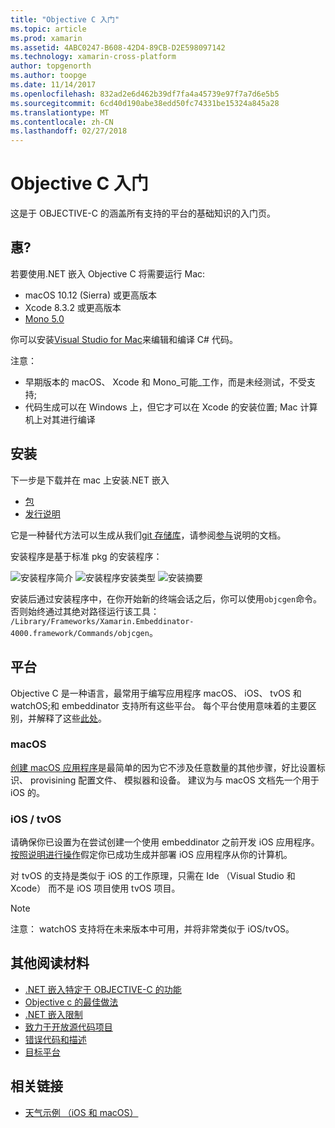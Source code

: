 ```yaml
---
title: "Objective C 入门"
ms.topic: article
ms.prod: xamarin
ms.assetid: 4ABC0247-B608-42D4-89CB-D2E598097142
ms.technology: xamarin-cross-platform
author: topgenorth
ms.author: toopge
ms.date: 11/14/2017
ms.openlocfilehash: 832ad2e6d462b39df7fa4a45739e97f7a7d6e5b5
ms.sourcegitcommit: 6cd40d190abe38edd50fc74331be15324a845a28
ms.translationtype: MT
ms.contentlocale: zh-CN
ms.lasthandoff: 02/27/2018
---
```

# <a name="getting-started-with-objective-c"></a>Objective C 入门

这是于 OBJECTIVE-C 的涵盖所有支持的平台的基础知识的入门页。


## <a name="requirements"></a>惠?

若要使用.NET 嵌入 Objective C 将需要运行 Mac:

* macOS 10.12 (Sierra) 或更高版本
* Xcode 8.3.2 或更高版本
* [Mono 5.0](http://www.mono-project.com/download/)

你可以安装[Visual Studio for Mac](https://www.visualstudio.com/vs/visual-studio-mac/)来编辑和编译 C# 代码。


注意：

* 早期版本的 macOS、 Xcode 和 Mono_可能_工作，而是未经测试，不受支持;
* 代码生成可以在 Windows 上，但它才可以在 Xcode 的安装位置; Mac 计算机上对其进行编译


## <a name="installation"></a>安装

下一步是下载并在 mac 上安装.NET 嵌入

* [包](https://dl.xamarin.com/embeddinator/Xamarin.Embeddinator-4000-0.2.0.79.pkg)
* [发行说明](https://github.com/mono/Embeddinator-4000/tree/master/docs/releases)

它是一种替代方法可以生成从我们[git 存储库](https://github.com/mono/Embeddinator-4000/tree/objc)，请参阅[参与](https://github.com/mono/Embeddinator-4000/blob/master/docs/Contributing.md)说明的文档。

安装程序是基于标准 pkg 的安装程序：

![安装程序简介](images/install1.png)
![安装程序安装类型](images/install2.png)
![安装摘要](images/install3.png)

安装后通过安装程序中，在你开始新的终端会话之后，你可以使用`objcgen`命令。
否则始终通过其绝对路径运行该工具： `/Library/Frameworks/Xamarin.Embeddinator-4000.framework/Commands/objcgen`。

## <a name="platforms"></a>平台

Objective C 是一种语言，最常用于编写应用程序 macOS、 iOS、 tvOS 和 watchOS;和 embeddinator 支持所有这些平台。 每个平台使用意味着的主要区别，并解释了这些[此处](~/tools/dotnet-embedding/objective-c/platforms.md)。

### <a name="macos"></a>macOS

[创建 macOS 应用程序](~/tools/dotnet-embedding/get-started/objective-c/macos.md)是最简单的因为它不涉及任意数量的其他步骤，好比设置标识、 provisining 配置文件、 模拟器和设备。 建议为与 macOS 文档先一个用于 iOS 的。

### <a name="ios--tvos"></a>iOS / tvOS

请确保你已设置为在尝试创建一个使用 embeddinator 之前开发 iOS 应用程序。 [按照说明进行操作](~/tools/dotnet-embedding/get-started/objective-c/ios.md)假定你已成功生成并部署 iOS 应用程序从你的计算机。

对 tvOS 的支持是类似于 iOS 的工作原理，只需在 Ide （Visual Studio 和 Xcode） 而不是 iOS 项目使用 tvOS 项目。

> [!NOTE]
> 注意： watchOS 支持将在未来版本中可用，并将非常类似于 iOS/tvOS。


## <a name="further-reading"></a>其他阅读材料

* [.NET 嵌入特定于 OBJECTIVE-C 的功能](~/tools/dotnet-embedding/objective-c/index.md)
* [Objective c 的最佳做法](~/tools/dotnet-embedding/objective-c/best-practices.md)
* [.NET 嵌入限制](~/tools/dotnet-embedding/limitations.md)
* [致力于开放源代码项目](https://github.com/mono/Embeddinator-4000/blob/master/docs/Contributing.md)
* [错误代码和描述](~/tools/dotnet-embedding/errors.md)
* [目标平台](~/tools/dotnet-embedding/objective-c/platforms.md)


## <a name="related-links"></a>相关链接

- [天气示例 （iOS 和 macOS）](https://github.com/jamesmontemagno/embeddinator-weather)
